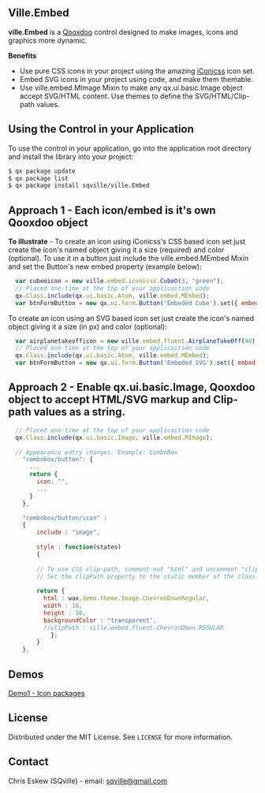 <!-- ABOUT THE PROJECT -->
## Ville.Embed

**ville.Embed** is a [Qooxdoo](https://qooxdoo.org/) control designed to make images, icons and graphics more dynamic.

**Benefits**
* Use pure CSS icons in your project using the amazing [iConicss](https://github.com/Viglino/iconicss) icon set.
* Embed SVG icons in your project using code, and make them themable.
* Use ville.embed.MImage Mixin to make any qx.ui.basic.Image object accept SVG/HTML content. Use themes to define the SVG/HTML/Clip-path values.


<!-- GETTING STARTED -->
## Using the Control in your Application
To use the control in your application, go into the application root directory and install the library into your project:
```sh
$ qx package update
$ qx package list
$ qx package install sqville/ville.Embed
```

## Approach 1 - Each icon/embed is it's own Qooxdoo object
**To illustrate** - To create an icon using iConicss's CSS based icon set just create the icon's named object giving it a size (required) and color (optional). To use it in a button just include the ville.embed.MEmbed Mixin and set the Button's new embed property (example below): 
```js
  var cubeoicon = new ville.embed.iconicss.CubeO(3, "green");
  // Placed one-time at the top of your applicaition code
  qx.Class.include(qx.ui.basic.Atom, ville.embed.MEmbed);
  var btnFormButton = new qx.ui.form.Button('Embeded Cube').set({ embed : cubeoicon });
```

To create an icon using an SVG based icon set just create the icon's named object giving it a size (in px) and color (optional):
```js
  var airplanetakeofficon = new ville.embed.fluent.AirplaneTakeOff(40);
  // Placed one-time at the top of your applicaition code
  qx.Class.include(qx.ui.basic.Atom, ville.embed.MEmbed); 
  var btnFormButton = new qx.ui.form.Button('Embeded SVG').set({ embed : airplanetakeofficon });
```

## Approach 2 - Enable qx.ui.basic.Image, Qooxdoo object to accept HTML/SVG markup and Clip-path values as a string.
```js
  // Placed one-time at the top of your applicaition code
  qx.Class.include(qx.ui.basic.Image, ville.embed.MImage); 
  
  // Appearance entry changes. Example: ComboBox
    "combobox/button": {
      ...
      return {
        icon: "",
        ...
      }
    },

    "combobox/button/icon" :
    {
    	include : "image",
    	
    	style : function(states)
    	{        
        
        // To use CSS clip-path, comment-out "html" and uncomment "clipPath." 
        // Set the clipPath property to the static member of the class.
        
        return {
          html : wax.demo.theme.Image.ChevronDownRegular,
          width : 16,
          height : 16,
          backgroundColor : "transparent",
          //clipPath : ville.embed.fluent.ChevronDown.REGULAR
    		};
    	}
    },

```

<!-- DEMO -->
## Demos
[Demo1 - Icon packages](https://sqville.github.io/ville.Embed/published/demo1/)


<!-- LICENSE -->
## License

Distributed under the MIT License. See `LICENSE` for more information.



<!-- CONTACT -->
## Contact

Chris Eskew (SQville) - email: sqville@gmail.com